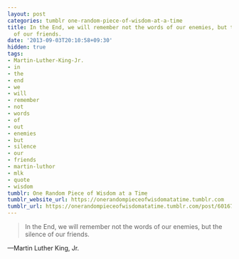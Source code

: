```yaml
---
layout: post
categories: tumblr one-random-piece-of-wisdom-at-a-time
title: In the End, we will remember not the words of our enemies, but the silence
  of our friends.
date: '2013-09-03T20:10:58+09:30'
hidden: true
tags:
- Martin-Luther-King-Jr.
- in
- the
- end
- we
- will
- remember
- not
- words
- of
- out
- enemies
- but
- silence
- our
- friends
- martin-luthor
- mlk
- quote
- wisdom
tumblr: One Random Piece of Wisdom at a Time
tumblr_website_url: https://onerandompieceofwisdomatatime.tumblr.com
tumblr_url: https://onerandompieceofwisdomatatime.tumblr.com/post/60167980981/in-the-end-we-will-remember-not-the-words-of-our
---
```

> In the End, we will remember not the words of our enemies, but the silence of our friends.

—Martin Luther King, Jr.
